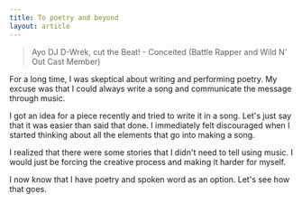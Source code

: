 ```yaml
---
title: To poetry and beyond
layout: article
---
```


> Ayo DJ D-Wrek, cut the Beat!  - Conceited (Battle Rapper and Wild N’ Out Cast Member)

For a long time, I was skeptical about writing and performing poetry. My excuse was that I could always write a song and communicate the message through music.

I got an idea for a piece recently and tried to write it in a song. Let's just say that it was easier than said that done. I immediately felt discouraged when I started thinking about all the elements that go into making a song.

I realized that there were some stories that I didn't need to tell using music. I would just be forcing the creative process and making it harder for myself. 

I now know that I have poetry and spoken word as an option. Let's see how that goes.